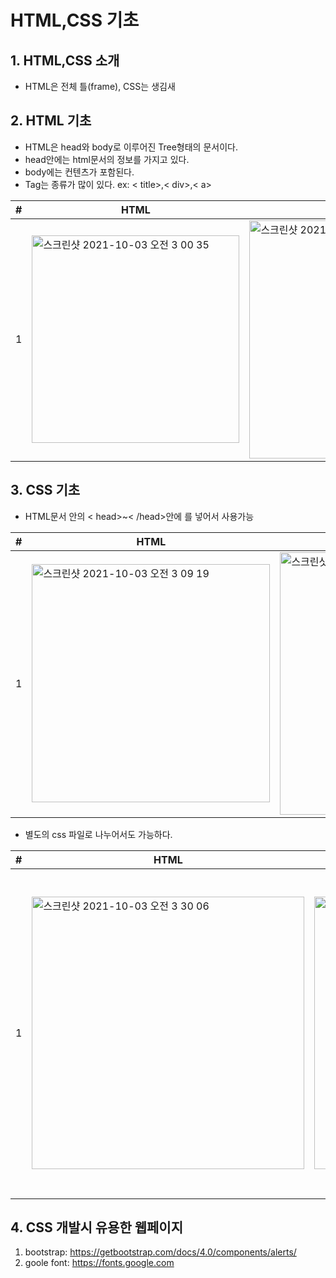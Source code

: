 # HTML,CSS 기초

## 1. HTML,CSS 소개
- HTML은 전체 틀(frame), CSS는 생김새

## 2. HTML 기초
- HTML은 head와 body로 이루어진 Tree형태의 문서이다.
- head안에는 html문서의 정보를 가지고 있다.
- body에는 컨텐츠가 포함된다.
- Tag는 종류가 많이 있다.
ex: < title>,< div>,< a>

|#|HTML|browser|
| --- | --- | --- |
|1|<img width="332" alt="스크린샷 2021-10-03 오전 3 00 35" src="https://user-images.githubusercontent.com/84515872/135727285-2d7850c1-12d1-4cd3-98a1-e9f3463e7df4.png">|<img width="381" alt="스크린샷 2021-10-03 오전 3 01 29" src="https://user-images.githubusercontent.com/84515872/135727295-25129383-2f7f-47bb-bcea-ac76642898bc.png">|

## 3. CSS 기초
- HTML문서 안의 < head>~< /head>안에 <style>~</style>를 넣어서 사용가능

|#|HTML|browser|
| --- | --- | --- |
|1|<img width="381" alt="스크린샷 2021-10-03 오전 3 09 19" src="https://user-images.githubusercontent.com/84515872/135727645-93f272ab-ebdb-4be2-8aa3-0e47fdb8bc2f.png">|<img width="420" alt="스크린샷 2021-10-03 오전 3 09 34" src="https://user-images.githubusercontent.com/84515872/135727681-d99d2c78-a7b6-4b06-882e-ed017f7bf243.png">|

- 별도의 css 파일로 나누어서도 가능하다.

|#|HTML|CSS|browser|
| --- | --- | --- | --- |
|1|<img width="436" alt="스크린샷 2021-10-03 오전 3 30 06" src="https://user-images.githubusercontent.com/84515872/135727975-532b53d2-0950-440b-a149-16d55ae8bd6a.png">|<img width="436" alt="스크린샷 2021-10-03 오전 3 30 13" src="https://user-images.githubusercontent.com/84515872/135727998-4c647103-fccb-43c5-b2b6-f6d93cc71fe6.png">|<img width="521" alt="스크린샷 2021-10-03 오전 3 31 38" src="https://user-images.githubusercontent.com/84515872/135728020-32c7a135-b2f9-4ab4-8d21-3937dd8bdbde.png">|

## 4. CSS 개발시 유용한 웹페이지
1) bootstrap: https://getbootstrap.com/docs/4.0/components/alerts/
2) goole font: https://fonts.google.com
